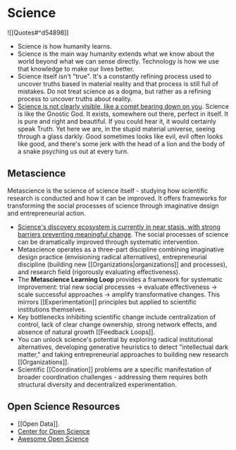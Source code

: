 # Science

![[Quotes#^d54898]]

- Science is how humanity learns.
- Science is the main way humanity extends what we know about the world beyond what we can sense directly. Technology is how we use that knowledge to make our lives better.
- Science itself isn't "true". It's a constantly refining process used to uncover truths based in material reality and that process is still full of mistakes. Do not treat science as a dogma, but rather as a refining process to uncover truths about reality.
- [Science is not clearly visible, like a comet bearing down on you](https://astralcodexten.substack.com/p/movie-review-dont-look-up). Science is like the Gnostic God. It exists, somewhere out there, perfect in itself. It is pure and right and beautiful. If you could hear it, it would certainly speak Truth. Yet here we are, in the stupid material universe, seeing through a glass darkly. Good sometimes looks like evil, evil often looks like good, and there's some jerk with the head of a lion and the body of a snake psyching us out at every turn.

## Metascience

Metascience is the science of science itself - studying how scientific research is conducted and how it can be improved. It offers frameworks for transforming the social processes of science through imaginative design and entrepreneurial action.

- [Science's discovery ecosystem is currently in near stasis, with strong barriers preventing meaningful change](https://scienceplusplus.org/metascience/index.html). The social processes of science can be dramatically improved through systematic intervention.
- Metascience operates as a three-part discipline combining imaginative design practice (envisioning radical alternatives), entrepreneurial discipline (building new [[Organizations|organizations]] and processes), and research field (rigorously evaluating effectiveness).
- The **Metascience Learning Loop** provides a framework for systematic improvement: trial new social processes → evaluate effectiveness → scale successful approaches → amplify transformative changes. This mirrors [[Experimentation]] principles but applied to scientific institutions themselves.
- Key bottlenecks inhibiting scientific change include centralization of control, lack of clear change ownership, strong network effects, and absence of natural growth [[Feedback Loops]].
- You can unlock science's potential by exploring radical institutional alternatives, developing generative heuristics to detect "intellectual dark matter," and taking entrepreneurial approaches to building new research [[Organizations]].
- Scientific [[Coordination]] problems are a specific manifestation of broader coordination challenges - addressing them requires both structural diversity and decentralized experimentation.

## Open Science Resources

- [[Open Data]].
- [Center for Open Science](https://www.cos.io/)
- [Awesome Open Science](https://github.com/ZoranPandovski/awesome-open-science)
